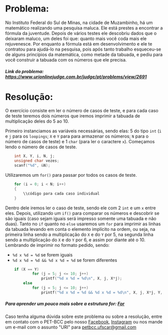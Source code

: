 # Problema:

No Instituto Federal do Sul de Minas, na cidade de Muzambinho, há um matemático realizando uma pesquisa maluca. Ele está prestes a encontrar a fórmula da juventude. Depois de vários testes ele descobriu dados que o deixaram maluco, um deles foi que: quanto mais você coda mais ele rejuvenesce. Por enquanto a fórmula está em desenvolvimento e ele te contratou para ajudá-lo na pesquisa, pois após tanto trabalho esqueceu-se de alguns princípios da matemática, como metade da tabuada, e pediu para você construir a tabuada com os números que ele precisa.

##### Link do problema: https://www.urionlinejudge.com.br/judge/pt/problems/view/2691
 
# Resolução:

O exercício consiste em ler o número de casos de teste, e para cada caso de teste teremos dois números que iremos imprimir a tabuada de multiplicação deles do 5 ao 10.

Primeiro instanciamos as variáveis necessárias, sendo elas: 5 do tipo `int` (`i` e `j` para os `loopings`; `X` e `Y` para para armazenar os números; `N`  para o número de casos de teste) e 1 `char` (para ler o caractere `x`).
Começamos lendo o número de casos de teste.

```c
    int X, Y, i, N, j;
	unsigned char vezes;
	scanf("%d", &N);
```

Utilizaremos um `for()` para passar por todos os casos de teste.

```c
    for (i = 0; i < N; i++)
    {
        \\código para cada caso individual
    }
```

Dentro dele iremos ler o caso de teste, sendo ele com 2 `int` e um `x` entre eles. Depois, utilizando um `if()` para comparar os números e descobrir se são iguais (caso sejam iguais será impresso somente uma tabuada e não duas). Tanto no `if` quanto no `else` usaremos um `for` para imprimir as linhas da tabuada levando em conta o elemento implícito na ordem, ou seja, na primeira linha sendo a multiplicação do `X` e do `Y` por 5, na segunda linha sendo a multiplicação do `X` e do `Y` por 6, e assim por diante até o 10. 
Lembrando de imprimir no formato pedido, sendo:

- `%d x %d = %d` se forem iguais
- `%d x %d = %d && %d x %d = %d` se forem diferentes

```c
    if (X == Y)
			for (j = 5; j <= 10; j++)
				printf("%d x %d = %d\n", X, j, X*j);
		else
			for (j = 5; j <= 10; j++)
				printf("%d x %d = %d && %d x %d = %d\n", X, j, X*j, Y, j, Y*j);
```

##### Para aprender um pouco mais sobre a estrutura for: [For](http://linguagemc.com.br/a-estrutura-de-repeticao-for-em-c/)

Caso tenha alguma dúvida sobre este problema ou sobre a resolução, entre em contato com o PET-BCC pelo nosso
[Facebook](https://www.facebook.com/petbcc/),
[Instagram](https://www.instagram.com/petbcc.ufscar/)
ou nos mande um e-mail com o assunto "URI" para  petbcc.ufscar@gmail.com
